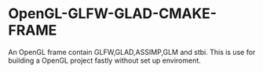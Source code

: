 # OpenGL-GLFW-GLAD-CMAKE-FRAME
An OpenGL frame contain GLFW,GLAD,ASSIMP,GLM and stbi. This is use for building a OpenGL project fastly without set up enviroment.
